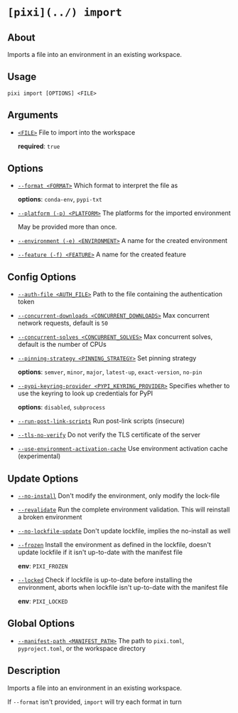 # `[pixi](../) import`

## About

Imports a file into an environment in an existing workspace.

## Usage

```text
pixi import [OPTIONS] <FILE>

```

## Arguments

- [`<FILE>`](#arg-%3CFILE%3E) File to import into the workspace

  **required**: `true`

## Options

- [`--format <FORMAT>`](#arg---format) Which format to interpret the file as

  **options**: `conda-env`, `pypi-txt`

- [`--platform (-p) <PLATFORM>`](#arg---platform) The platforms for the imported environment

  May be provided more than once.

- [`--environment (-e) <ENVIRONMENT>`](#arg---environment) A name for the created environment

- [`--feature (-f) <FEATURE>`](#arg---feature) A name for the created feature

## Config Options

- [`--auth-file <AUTH_FILE>`](#arg---auth-file) Path to the file containing the authentication token

- [`--concurrent-downloads <CONCURRENT_DOWNLOADS>`](#arg---concurrent-downloads) Max concurrent network requests, default is `50`

- [`--concurrent-solves <CONCURRENT_SOLVES>`](#arg---concurrent-solves) Max concurrent solves, default is the number of CPUs

- [`--pinning-strategy <PINNING_STRATEGY>`](#arg---pinning-strategy) Set pinning strategy

  **options**: `semver`, `minor`, `major`, `latest-up`, `exact-version`, `no-pin`

- [`--pypi-keyring-provider <PYPI_KEYRING_PROVIDER>`](#arg---pypi-keyring-provider) Specifies whether to use the keyring to look up credentials for PyPI

  **options**: `disabled`, `subprocess`

- [`--run-post-link-scripts`](#arg---run-post-link-scripts) Run post-link scripts (insecure)

- [`--tls-no-verify`](#arg---tls-no-verify) Do not verify the TLS certificate of the server

- [`--use-environment-activation-cache`](#arg---use-environment-activation-cache) Use environment activation cache (experimental)

## Update Options

- [`--no-install`](#arg---no-install) Don't modify the environment, only modify the lock-file

- [`--revalidate`](#arg---revalidate) Run the complete environment validation. This will reinstall a broken environment

- [`--no-lockfile-update`](#arg---no-lockfile-update) Don't update lockfile, implies the no-install as well

- [`--frozen`](#arg---frozen) Install the environment as defined in the lockfile, doesn't update lockfile if it isn't up-to-date with the manifest file

  **env**: `PIXI_FROZEN`

- [`--locked`](#arg---locked) Check if lockfile is up-to-date before installing the environment, aborts when lockfile isn't up-to-date with the manifest file

  **env**: `PIXI_LOCKED`

## Global Options

- [`--manifest-path <MANIFEST_PATH>`](#arg---manifest-path) The path to `pixi.toml`, `pyproject.toml`, or the workspace directory

## Description

Imports a file into an environment in an existing workspace.

If `--format` isn't provided, `import` will try each format in turn
